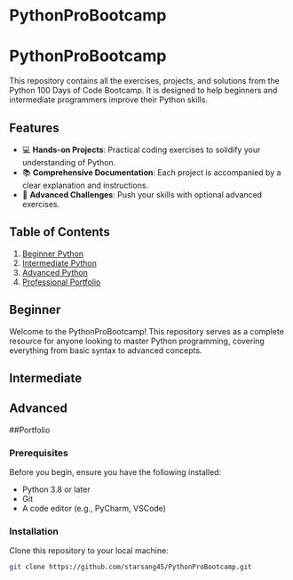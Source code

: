# PythonProBootcamp
# PythonProBootcamp

This repository contains all the exercises, projects, and solutions from the Python 100 Days of Code Bootcamp. It is designed to help beginners and intermediate programmers improve their Python skills.

## Features

- 💻 **Hands-on Projects**: Practical coding exercises to solidify your understanding of Python.
- 📚 **Comprehensive Documentation**: Each project is accompanied by a clear explanation and instructions.
- 🚀 **Advanced Challenges**: Push your skills with optional advanced exercises.

## Table of Contents

1. [Beginner Python](#beginnerPython)
2. [Intermediate Python](#ImmediatePython)
3. [Advanced Python](#advancedPython)
4. [Professional Portfolio](#professionalPortfolio)

## Beginner 

Welcome to the PythonProBootcamp! This repository serves as a complete resource for anyone looking to master Python programming, covering everything from basic syntax to advanced concepts.

## Intermediate

## Advanced

##Portfolio

### Prerequisites

Before you begin, ensure you have the following installed:
- Python 3.8 or later
- Git
- A code editor (e.g., PyCharm, VSCode)

### Installation

Clone this repository to your local machine:

```bash
git clone https://github.com/starsang45/PythonProBootcamp.git
